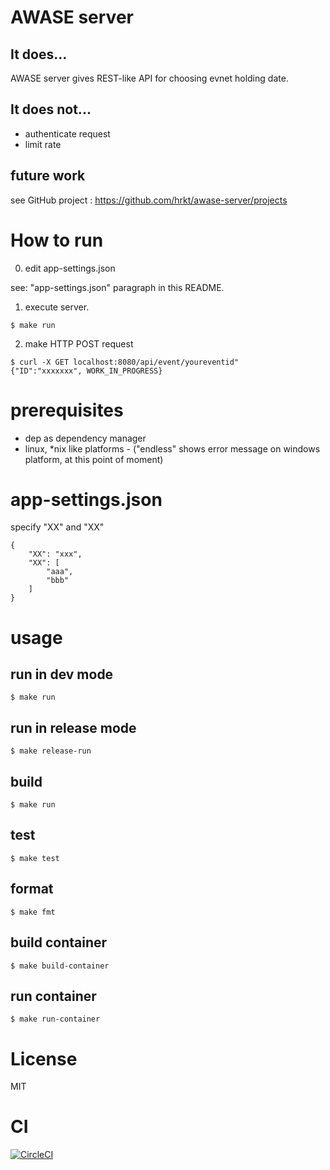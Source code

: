 # AWASE server

## It does...

AWASE server gives REST-like API for choosing evnet holding date.

## It does not...

- authenticate request
- limit rate

## future work

see GitHub project : https://github.com/hrkt/awase-server/projects

# How to run

0. edit app-settings.json

see: "app-settings.json" paragraph in this README. 

1. execute server.

```
$ make run
```

2. make HTTP POST request

```
$ curl -X GET localhost:8080/api/event/youreventid"
{"ID":"xxxxxxx", WORK_IN_PROGRESS}
```


# prerequisites

- dep as dependency manager
- linux, *nix like platforms - ("endless" shows error message  on windows platform, at this point of moment)

# app-settings.json

specify "XX" and "XX"

```
{
    "XX": "xxx",
    "XX": [
        "aaa",
        "bbb"
    ]
}
```


# usage

## run in dev mode

```
$ make run
```

## run in release mode

```
$ make release-run
```

## build

```
$ make run
```

## test

```
$ make test
```

## format

```
$ make fmt
```

## build container

```
$ make build-container
```

## run container

```
$ make run-container
```

# License
MIT

# CI

[![CircleCI](https://circleci.com/gh/hrkt/cmd-exec-server.svg?style=svg)](https://circleci.com/gh/hrkt/cmd-exec-server)